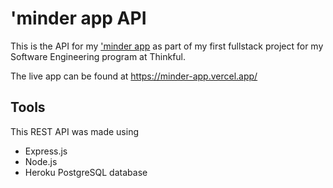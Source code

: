 # 'minder app API
This is the API for my ['minder app](https://minder-app.vercel.app/) as part of my first fullstack project for my Software Engineering program at Thinkful.

The live app can be found at https://minder-app.vercel.app/

## Tools
This REST API was made using
* Express.js
* Node.js
* Heroku PostgreSQL database

